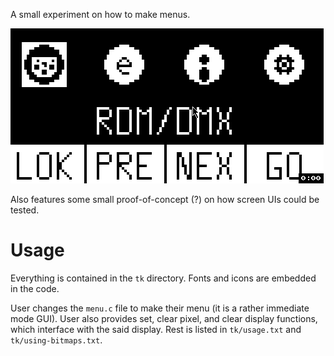 A small experiment on how to make menus.

![operation](https://github.com/dracconi/smolui/raw/master/show.gif "in operation")

Also features some small proof-of-concept (?) on how screen UIs could be tested.

# Usage

Everything is contained in the `tk` directory. Fonts and icons are embedded in
the code. 

User changes the `menu.c` file to make their menu (it is a rather immediate mode GUI).
User also provides set, clear pixel, and clear display functions, which
interface with the said display. Rest is listed in `tk/usage.txt` and
`tk/using-bitmaps.txt`.

